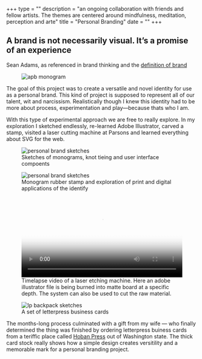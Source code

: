 +++
type = ""
description = "an ongoing collaboration with friends and fellow artists. The themes are centered around mindfulness, meditation, perception and arte"
title = "Personal Branding"
date = ""
+++

<h2 class="serif-hero">A brand is not necessarily visual. It’s a promise of an experience</h2>

<p class="caption">Sean Adams, as referenced in brand thinking and the <a href="http://debbiemillman.com/brandthinking/definition-of-brand.php" target="_blank">definition of brand</a></p>

<figure>
        <img src="images/monogram_apb-black.png" alt="apb monogram" class="intro-icon">
</figure>

<span class="dropcap">T</span>he goal of this project was to create a versatile and novel identity for use as a personal brand. This kind of project is supposed to represent all of our talent, wit and narcissism. Realistically though I knew this identity had to be more about process, experimentation and play&mdash;because thats who I am.  

With this type of experimental approach we are free to really explore. In my exploration I sketched endlessly, re-learned Adobe Illustrator, carved a stamp, visited a laser cutting machine at Parsons and learned everything about SVG for the web.


<figure>
<img
  src="img/work/personal-branding-04@0,25x.jpg"
  srcset="img/work/personal-branding-04.jpg 1280w,
          img/work/personal-branding-04@0,5x.jpg 640w,
          img/work/personal-branding-04@0,25x.jpg 320w"
     sizes="100%"  
     alt="personal brand sketches">
<figcaption>Sketches of monograms, knot tieing and user interface compoents</figcaption>
</figure>
<figure>
<img
  src="img/work/lpersonal-brand-02@0,25x.jpg"
  srcset="img/work/personal-brand-02.jpg 1280w,
          img/work/personal-brand-02@0,5x.jpg 640w,
          img/work/personal-brand-02@0,25x.jpg 320w"
     sizes="100%"  
     alt="personal brand sketches">
<figcaption>Monogram rubber stamp and exploration of print and digital applications of the identify</figcaption>
</figure>     
<figure>
<div class="video-wrapper">				
    <video width="100%" loop autoplay poster="/img/work/personal-branding-lazer-cutter.jpg">
  		<source src="img/work/personal-branding-lazer-cutter.mp4" type="video/mp4; codecs=avc1.42E01E,mp4a.40.2">
  		<source src="video/" type="video/webm; codecs=vp8,vorbis">
  		<source src="video/" type="video/ogg; codecs=theora,vorbis">
	</video>
</div>
<figcaption>Timelapse video of a laser etching machine. Here an adobe illustrator file is being burned into matte board at a specific depth. The system can also be used to cut the raw material.</figcaption>
</figure>
<figure>
<img
  src="img/work/personal-branding-03@0,25x.jpg"
  srcset="img/work/personal-branding-03.jpg 1280w,
          img/work/personal-branding-03@0,5x.jpg 640w,
          img/work/personal-branding-03@0,25x.jpg 320w"
     sizes="100%"  
     alt="lp backpack sketches">
<figcaption>A set of letterpress business cards</figcaption>
</figure>
<div class="container">
    <article class="type-system-gothic"> 
        <p>
        The months-long process culminated with a gift from my wife &mdash; who finally determined the thing was finished by ordering letterpress buiness cards from a teriffic place called <a href="http://hobanpress.com/">Hoban Press</a> out of Washington state. The thick card stock really shows how a simple design creates versitility and a memorable mark for a personal branding project. 
    </p>